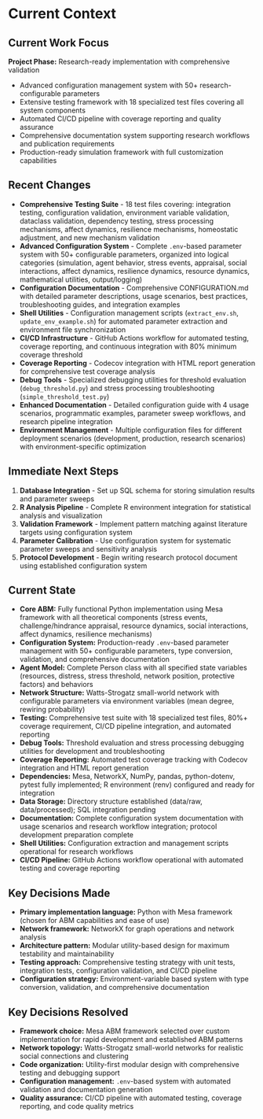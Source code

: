 # Current Context

## Current Work Focus

**Project Phase:** Research-ready implementation with comprehensive validation
- Advanced configuration management system with 50+ research-configurable parameters
- Extensive testing framework with 18 specialized test files covering all system components
- Automated CI/CD pipeline with coverage reporting and quality assurance
- Comprehensive documentation system supporting research workflows and publication requirements
- Production-ready simulation framework with full customization capabilities

## Recent Changes

- **Comprehensive Testing Suite** - 18 test files covering: integration testing, configuration validation, environment variable validation, dataclass validation, dependency testing, stress processing mechanisms, affect dynamics, resilience mechanisms, homeostatic adjustment, and new mechanism validation
- **Advanced Configuration System** - Complete `.env`-based parameter system with 50+ configurable parameters, organized into logical categories (simulation, agent behavior, stress events, appraisal, social interactions, affect dynamics, resilience dynamics, resource dynamics, mathematical utilities, output/logging)
- **Configuration Documentation** - Comprehensive CONFIGURATION.md with detailed parameter descriptions, usage scenarios, best practices, troubleshooting guides, and integration examples
- **Shell Utilities** - Configuration management scripts (`extract_env.sh`, `update_env_example.sh`) for automated parameter extraction and environment file synchronization
- **CI/CD Infrastructure** - GitHub Actions workflow for automated testing, coverage reporting, and continuous integration with 80% minimum coverage threshold
- **Coverage Reporting** - Codecov integration with HTML report generation for comprehensive test coverage analysis
- **Debug Tools** - Specialized debugging utilities for threshold evaluation (`debug_threshold.py`) and stress processing troubleshooting (`simple_threshold_test.py`)
- **Enhanced Documentation** - Detailed configuration guide with 4 usage scenarios, programmatic examples, parameter sweep workflows, and research pipeline integration
- **Environment Management** - Multiple configuration files for different deployment scenarios (development, production, research scenarios) with environment-specific optimization

## Immediate Next Steps

1. **Database Integration** - Set up SQL schema for storing simulation results and parameter sweeps
2. **R Analysis Pipeline** - Complete R environment integration for statistical analysis and visualization
3. **Validation Framework** - Implement pattern matching against literature targets using configuration system
4. **Parameter Calibration** - Use configuration system for systematic parameter sweeps and sensitivity analysis
5. **Protocol Development** - Begin writing research protocol document using established configuration system

## Current State

- **Core ABM:** Fully functional Python implementation using Mesa framework with all theoretical components (stress events, challenge/hindrance appraisal, resource dynamics, social interactions, affect dynamics, resilience mechanisms)
- **Configuration System:** Production-ready `.env`-based parameter management with 50+ configurable parameters, type conversion, validation, and comprehensive documentation
- **Agent Model:** Complete Person class with all specified state variables (resources, distress, stress threshold, network position, protective factors) and behaviors
- **Network Structure:** Watts-Strogatz small-world network with configurable parameters via environment variables (mean degree, rewiring probability)
- **Testing:** Comprehensive test suite with 18 specialized test files, 80%+ coverage requirement, CI/CD pipeline integration, and automated reporting
- **Debug Tools:** Threshold evaluation and stress processing debugging utilities for development and troubleshooting
- **Coverage Reporting:** Automated test coverage tracking with Codecov integration and HTML report generation
- **Dependencies:** Mesa, NetworkX, NumPy, pandas, python-dotenv, pytest fully implemented; R environment (renv) configured and ready for integration
- **Data Storage:** Directory structure established (data/raw, data/processed); SQL integration pending
- **Documentation:** Complete configuration system documentation with usage scenarios and research workflow integration; protocol development preparation complete
- **Shell Utilities:** Configuration extraction and management scripts operational for research workflows
- **CI/CD Pipeline:** GitHub Actions workflow operational with automated testing and coverage reporting

## Key Decisions Made

- **Primary implementation language:** Python with Mesa framework (chosen for ABM capabilities and ease of use)
- **Network framework:** NetworkX for graph operations and network analysis
- **Architecture pattern:** Modular utility-based design for maximum testability and maintainability
- **Testing approach:** Comprehensive testing strategy with unit tests, integration tests, configuration validation, and CI/CD pipeline
- **Configuration strategy:** Environment-variable based system with type conversion, validation, and comprehensive documentation

## Key Decisions Resolved

- **Framework choice:** Mesa ABM framework selected over custom implementation for rapid development and established ABM patterns
- **Network topology:** Watts-Strogatz small-world networks for realistic social connections and clustering
- **Code organization:** Utility-first modular design with comprehensive testing and debugging support
- **Configuration management:** `.env`-based system with automated validation and documentation generation
- **Quality assurance:** CI/CD pipeline with automated testing, coverage reporting, and code quality metrics